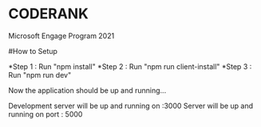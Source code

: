 # CODERANK
Microsoft Engage Program 2021


#How to Setup 

*Step 1 : Run "npm install"
*Step 2 : Run "npm run client-install"
*Step 3 : Run "npm run dev"

Now the application should be up and running...

Development server will be up and running on :3000 
Server will be up and running on port : 5000

